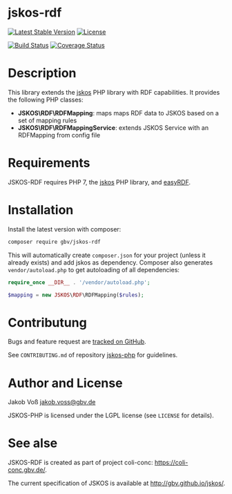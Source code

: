 # jskos-rdf

[![Latest Stable Version](https://poser.pugx.org/gbv/jskos-rdf/v/stable)](https://packagist.org/packages/gbv/jskos-rdf)
[![License](https://poser.pugx.org/gbv/jskos/license)](https://packagist.org/packages/gbv/jskos-rdf)

[![Build Status](https://img.shields.io/travis/gbv/jskos-rdf.svg)](https://travis-ci.org/gbv/jskos-rdf)
[![Coverage Status](https://coveralls.io/repos/gbv/jskos-rdf/badge.svg?branch=master)](https://coveralls.io/r/gbv/jskos-rdf)

# Description

This library extends the [jskos](https://packagist.org/packages/gbv/jskos) PHP
library with RDF capabilities. It provides the following PHP classes:

* **JSKOS\RDF\RDFMapping**: maps maps RDF data to JSKOS based on a set of mapping rules
* **JSKOS\RDF\RDFMappingService**: extends JSKOS Service with an RDFMapping from config file

# Requirements

JSKOS-RDF requires PHP 7, the [jskos](https://packagist.org/packages/gbv/jskos)
PHP library, and [easyRDF](http://www.easyrdf.org/).

# Installation

Install the latest version with composer:

~~~bash
composer require gbv/jskos-rdf
~~~

This will automatically create `composer.json` for your project (unless it already exists) and add jskos as dependency. Composer also generates `vendor/autoload.php` to get autoloading of all dependencies: 

~~~php
require_once __DIR__ . '/vendor/autoload.php';

$mapping = new JSKOS\RDF\RDFMapping($rules);
~~~

# Contributung

Bugs and feature request are [tracked on GitHub](https://github.com/gbv/jskos-rdf/issues).

See `CONTRIBUTING.md` of repository [jskos-php](https://packagist.org/packages/gbv/jskos) for guidelines.

# Author and License

Jakob Voß <jakob.voss@gbv.de>

JSKOS-PHP is licensed under the LGPL license (see `LICENSE` for details).

# See alse

JSKOS-RDF is created as part of project coli-conc: <https://coli-conc.gbv.de/>.

The current specification of JSKOS is available at <http://gbv.github.io/jskos/>.
